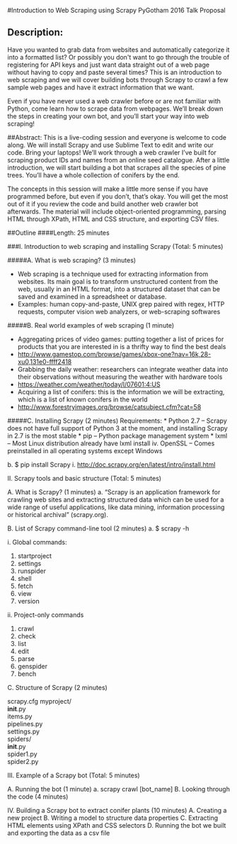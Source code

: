 #Introduction to Web Scraping using Scrapy
PyGotham 2016 Talk Proposal

## Description:
Have you wanted to grab data from websites and automatically categorize it into a formatted list? Or possibly you don't want to go through the trouble of registering for API keys and just want data straight out of a web page without having to copy and paste several times? This is an introduction to web scraping and we will cover building bots through Scrapy to crawl a few sample web pages and have it extract information that we want. 

Even if you have never used a web crawler before or are not familiar with Python, come learn how to scrape data from webpages. We’ll break down the steps in creating your own bot, and you’ll start your way into web scraping!  

##Abstract:
This is a live-coding session and everyone is welcome to code along. We will install Scrapy and use Sublime Text to edit and write our code. Bring your laptops! We’ll work through a web crawler I’ve built for scraping product IDs and names from an online seed catalogue. After a little introduction, we will start building a bot that scrapes all the species of pine trees. You’ll have a whole collection of conifers by the end.

The concepts in this session will make a little more sense if you have programmed before, but even if you don’t, that’s okay. You will get the most out of it if you review the code and build another web crawler bot afterwards. The material will include object-oriented programming, parsing HTML through XPath, HTML and CSS structure, and exporting CSV files.


##Outline
####Length: 25 minutes

###I.   Introduction to web scraping and installing Scrapy (Total: 5 minutes)

#####A. What is web scraping? (3 minutes)
* Web scraping is a technique used for extracting information from websites. Its main goal is to transform unstructured content from the web, usually in an HTML format, into a structured dataset that can be saved and examined in a spreadsheet or database. 
* Examples: human copy-and-paste, UNIX grep paired with regex, HTTP requests, computer vision web analyzers, or web-scraping softwares

#####B.	Real world examples of web scraping (1 minute)
* Aggregating prices of video games: putting together a list of prices for products that you are interested in is a thrifty way to find the best deals
* http://www.gamestop.com/browse/games/xbox-one?nav=16k,28-xu0,131e0-ffff2418
* Grabbing the daily weather: researchers can integrate weather data into their observations without measuring the weather with hardware tools
* https://weather.com/weather/today/l/07601:4:US
* Acquiring a list of conifers: this is the information we will be extracting, which is a list of known conifers in the world
* http://www.forestryimages.org/browse/catsubject.cfm?cat=58

#####C. Installing Scrapy (2 minutes)
  Requirements:
    * Python 2.7 – Scrapy does not have full support of Python 3 at the moment, and installing Scrapy in 2.7 is the most stable
    * pip – Python package management system
    * lxml – Most Linux distribution already have lxml install
iv.	OpenSSL – Comes preinstalled in all operating systems except Windows

b.	$ pip install Scrapy
i.	http://doc.scrapy.org/en/latest/intro/install.html


II.    Scrapy tools and basic structure (Total: 5 minutes)

A.	What is Scrapy?	 (1 minutes)
a.	“Scrapy is an application framework for crawling web sites and extracting structured data which can be used for a wide range of useful applications, like data mining, information processing or historical archival” (scrapy.org).
	
B.	List of Scrapy command-line tool (2 minutes)
a.	$ scrapy <command> -h 

i.	Global commands:
1.	startproject
2.	settings
3.	runspider
4.	shell
5.	fetch
6.	view
7.	version

ii.	Project-only commands
1.	crawl
2.	check
3.	list
4.	edit
5.	parse
6.	genspider
7.	bench

C.	Structure of Scrapy (2 minutes)

scrapy.cfg 
	myproject/     
		   __init__.py    
                     items.py     
                     pipelines.py     
                     settings.py     
                     spiders/         
		     __init__.py         
		     spider1.py         
  spider2.py

III.    Example of a Scrapy bot (Total: 5 minutes)

A.	Running the bot (1 minute)
a.	scrapy crawl [bot_name]
B.	Looking through the code (4 minutes)


IV.   Building a Scrapy bot to extract conifer plants (10 minutes)
A.	Creating a new project
B.	Writing a model to structure data properties
C.	Extracting HTML elements using XPath and CSS selectors
D.	Running the bot we built and exporting the data as a csv file

